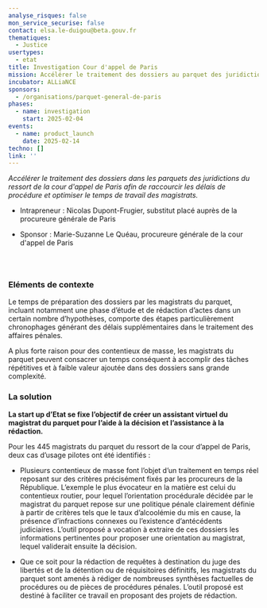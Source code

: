 ```yaml
---
analyse_risques: false
mon_service_securise: false
contact: elsa.le-duigou@beta.gouv.fr
thematiques:
  - Justice
usertypes:
  - etat
title: Investigation Cour d'appel de Paris
mission: Accélérer le traitement des dossiers au parquet des juridictions relevant de la Cour d'appel de Paris afin de raccourcir les délais de procédure et optimiser le temps de travail des magistrats.
incubator: ALLiaNCE
sponsors:
  - /organisations/parquet-general-de-paris
phases:
  - name: investigation
    start: 2025-02-04
events:
  - name: product_launch
    date: 2025-02-14
techno: []
link: ''
---
```

*Accélérer le traitement des dossiers dans les parquets des juridictions du ressort de la cour d'appel de Paris afin de raccourcir les délais de procédure et optimiser le temps de travail des magistrats.*


* Intrapreneur : Nicolas Dupont-Frugier, substitut placé auprès de la procureure générale de Paris

* Sponsor : Marie-Suzanne Le Quéau, procureure générale de la cour d'appel de Paris

###  

### Eléments de contexte

Le temps de préparation des dossiers par les magistrats du parquet, incluant notamment une phase d’étude et de rédaction d’actes dans un certain nombre d’hypothèses, comporte des étapes particulièrement chronophages générant des délais supplémentaires dans le traitement des affaires pénales.

A plus forte raison pour des contentieux de masse, les magistrats du parquet peuvent consacrer un temps conséquent à accomplir des tâches répétitives et à faible valeur ajoutée dans des dossiers sans grande complexité.


### La solution

**La start up d’Etat se fixe l’objectif de créer un assistant virtuel du magistrat du parquet pour l’aide à la décision et l’assistance à la rédaction.**

Pour les 445 magistrats du parquet du ressort de la cour d’appel de Paris, deux cas d’usage pilotes ont été identifiés :

* Plusieurs contentieux de masse font l’objet d’un traitement en temps réel reposant sur des critères précisément fixés par les procureurs de la République. L’exemple le plus évocateur en la matière est celui du contentieux routier, pour lequel l’orientation procédurale décidée par le magistrat du parquet repose sur une politique pénale clairement définie à partir de critères tels que le taux d’alcoolémie du mis en cause, la présence d’infractions connexes ou l’existence d’antécédents judiciaires. L’outil proposé a vocation à extraire de ces dossiers les informations pertinentes pour proposer une orientation au magistrat, lequel validerait ensuite la décision.

* Que ce soit pour la rédaction de requêtes à destination du juge des libertés et de la détention ou de réquisitoires définitifs, les magistrats du parquet sont amenés à rédiger de nombreuses synthèses factuelles de procédures ou de pièces de procédures pénales. L’outil proposé est destiné à faciliter ce travail en proposant des projets de rédaction.
